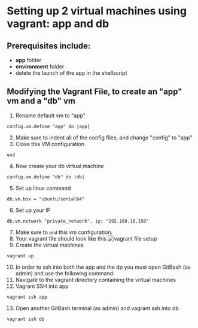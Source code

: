 # Setting up 2 virtual machines using vagrant: app and db

## Prerequisites include:
- **app** folder
- **environment** folder
- delete the launch of the app in the shellscript

## Modifying the Vagrant File, to create an "app" vm and a "db" vm
1. Rename default vm to "app"

```
config.vm.define "app" do |app|
```

2. Make sure to indent all of the config files, and change "config" to "app"
3. Close this VM configuration
```
end
```
4. Now create your db virtual machine
```
config.vm.define "db" do |db|

```
5. Set up linux command
```
db.vm.box = "ubuntu/xenial64"

```
6. Set up your IP
```
db.vm.network "private_network", ip: "192.168.10.150"

```
7. Make sure to `end` this vm configuration.
8. Your vagrant file should look like this 
![vagrant file setup](https://user-images.githubusercontent.com/129324316/233061258-e3751b0d-f799-4f16-99e4-d445a2bea13a.png)
9. Create the virtual machines
```
vagrant up
```
10. In order to ssh into both the app and the dp you must open GitBash (as admin) and use the following command:
11. Navigate to the vagrant directory containing the virtual machines
12. Vagrant SSH into app
```
vagrant ssh app
```
13. Open another GitBash terminal (as admin) and vagrant ssh into db
```
vagrant ssh db
```


